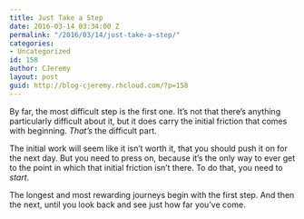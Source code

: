 ```yaml
---
title: Just Take a Step
date: 2016-03-14 03:34:00 Z
permalink: "/2016/03/14/just-take-a-step/"
categories:
- Uncategorized
id: 158
author: CJeremy
layout: post
guid: http://blog-cjeremy.rhcloud.com/?p=158
---
```


By far, the most difficult step is the first one. It&#8217;s not that there&#8217;s anything particularly difficult about it, but it does carry the initial friction that comes with beginning. _That&#8217;s_ the difficult part.

The initial work will seem like it isn&#8217;t worth it, that you should push it on for the next day. But you need to press on, because it&#8217;s the only way to ever get to the point in which that initial friction isn&#8217;t there. To do that, you need to _start_.

The longest and most rewarding journeys begin with the first step. And then the next, until you look back and see just how far you&#8217;ve come.